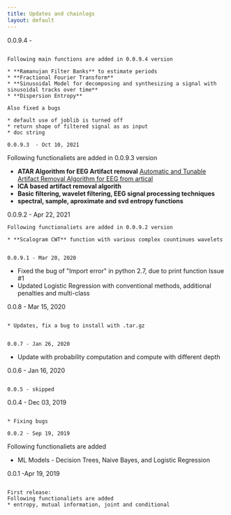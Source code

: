 ```yaml
---
title: Updates and chainlogs
layout: default
---
```


0.0.9.4  -
~~~~~

Following main functions are added in 0.0.9.4 version

* **Ramanujan Filter Banks** to estimate periods
* **Fractional Fourier Transform**
* **Sinusoidal Model for decomposing and synthesizing a signal with sinusoidal tracks over time**
* **Dispersion Entropy**

Also fixed a bugs

* default use of joblib is turned off
* return shape of filtered signal as as input
* doc string

0.0.9.3  - Oct 10, 2021
~~~~~

Following functionaliets are added in 0.0.9.3 version
* **ATAR Algorithm for EEG Artifact removal** [Automatic and Tunable Artifact Removal Algorithm for EEG from artical](https://www.sciencedirect.com/science/article/pii/S1746809419302058)
* **ICA based artifact removal algorith**
* **Basic filtering, wavelet filtering, EEG signal processing techniques**
* **spectral, sample, aproximate and svd entropy functions**


0.0.9.2 - Apr 22, 2021
~~~~~
Following functionaliets are added in 0.0.9.2 version

* **Scalogram CWT** function with various complex countinues wavelets


0.0.9.1 - Mar 20, 2020
~~~~~

* Fixed the bug of "Import error" in python 2.7, due to print function Issue #1
* Updated Logistic Regression with conventional methods, additional penalties and multi-class

0.0.8  - Mar 15, 2020
~~~~~

* Updates, fix a bug to install with .tar.gz


0.0.7 - Jan 26, 2020
~~~~~

* Update with probability computation and compute with different depth

0.0.6 - Jan 16, 2020
~~~~~

0.0.5 - skipped
~~~~~

0.0.4 - Dec 03, 2019
~~~

* Fixing bugs

0.0.2 - Sep 19, 2019
~~~~~

Following functionaliets are added
* ML Models - Decision Trees, Naive Bayes, and Logistic Regression



0.0.1 -Apr 19, 2019
~~~~~

First release: 
Following functionaliets are added
* entropy, mutual information, joint and conditional



